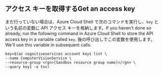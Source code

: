 ## <a name="get-an-access-key"></a><span data-ttu-id="a87be-101">アクセス キーを取得する</span><span class="sxs-lookup"><span data-stu-id="a87be-101">Get an access key</span></span>

<span data-ttu-id="a87be-102">まだ行っていない場合は、Azure Cloud Shell で次のコマンドを実行し、`key` という名前の変数に API アクセス キーを格納します。</span><span class="sxs-lookup"><span data-stu-id="a87be-102">If you haven't done so already, run the following command in Azure Cloud Shell to store the API access key in a variable called `key`.</span></span> <span data-ttu-id="a87be-103">後の呼び出しでこの変数を使用します。</span><span class="sxs-lookup"><span data-stu-id="a87be-103">We'll use this variable in subsequent calls.</span></span>

```azurecli
key=$(az cognitiveservices account keys list \
--name ComputerVisionService \
--resource-group <rgn>[Sandbox resource group name]</rgn> \
--query key1 -o tsv)
```
